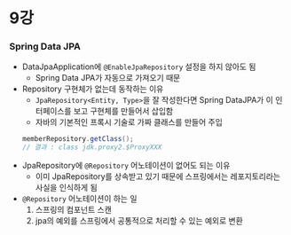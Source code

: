 # 9강

### Spring Data JPA
- DataJpaApplication에 `@EnableJpaRepository` 설정을 하지 않아도 됨
  - Spring Data JPA가 자동으로 가져오기 때문
- Repository 구현체가 없는데 동작하는 이유
  - `JpaRepository<Entity, Type>`을 잘 작성한다면 Spring DataJPA가 이 인터페이스를 보고 구현체를 만들어서 삽입함
  - 자바의 기본적인 프록시 기술로 가짜 클래스를 만들어 주입
  ```java
  memberRepository.getClass();
  // 결과 : class jdk.proxy2.$ProxyXXX
  ```
- JpaRepository에 `@Repository` 어노테이션이 없어도 되는 이유
  - 이미 JpaRepository를 상속받고 있기 때문에 스프링에서는 레포지토리라는 사실을 인식하게 됨
- `@Repository` 어노테이션이 하는 일
  1. 스프링의 컴포넌트 스캔
  2. jpa의 예외를 스프링에서 공통적으로 처리할 수 있는 예외로 변환